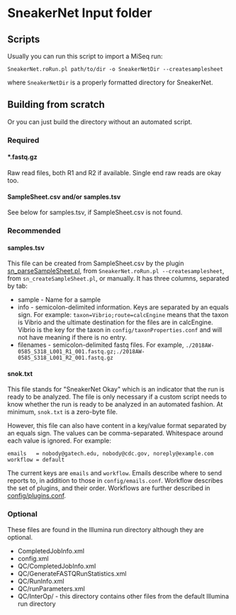 # SneakerNet Input folder

## Scripts

Usually you can run this script to import a MiSeq run:

    SneakerNet.roRun.pl path/to/dir -o SneakerNetDir --createsamplesheet

where `SneakerNetDir` is a properly formatted directory for SneakerNet.

## Building from scratch

Or you can just build the directory without an automated script.

### Required

#### \*.fastq.gz

Raw read files, both R1 and R2 if available. Single end raw reads are okay too.

#### SampleSheet.csv and/or samples.tsv

See below for samples.tsv, if SampleSheet.csv is not found.

### Recommended

#### samples.tsv

This file can be created from SampleSheet.csv by the plugin [sn_parseSampleSheet.pl](../docs/plugins/sn_parseSampleSheet.pl.md), from `SneakerNet.roRun.pl --createsamplesheet`, from `sn_createSampleSheet.pl`, or manually.
It has three columns, separated by tab: 

* sample - Name for a sample
* info - semicolon-delimited information. Keys are separated by an equals sign. For example: `taxon=Vibrio;route=calcEngine` means that the taxon is Vibrio and the ultimate destination for the files are in calcEngine. Vibrio is the key for the taxon in `config/taxonProperties.conf` and will not have meaning if there is no entry.
* filenames - semicolon-delimited fastq files. For example, `./2018AW-0585_S318_L001_R1_001.fastq.gz;./2018AW-0585_S318_L001_R2_001.fastq.gz`

#### snok.txt

This file stands for "SneakerNet Okay" which is an indicator that the run is ready to be analyzed.
The file is only necessary if a custom script needs to know whether the run is ready to be analyzed in an automated fashion.
At minimum, `snok.txt` is a zero-byte file.

However, this file can also have content in a key/value format separated by an equals sign.
The values can be comma-separated. Whitespace around each value is ignored.  For example:

    emails   = nobody@gatech.edu, nobody@cdc.gov, noreply@example.com
    workflow = default

The current keys are `emails` and `workflow`.
Emails describe where to send reports to, in addition to those in `config/emails.conf`.
Workflow describes the set of plugins, and their order.
Workflows are further described in [config/plugins.conf](PLUGINS.md).

### Optional

These files are found in the Illumina run directory although they are optional.

* CompletedJobInfo.xml
* config.xml
* QC/CompletedJobInfo.xml
* QC/GenerateFASTQRunStatistics.xml
* QC/RunInfo.xml
* QC/runParameters.xml
* QC/InterOp/ - this directory contains other files from the default Illumina run directory

